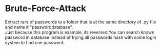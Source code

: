 # Brute-Force-Attack
Extract rars of passwords to a folder that is at the same directory of .py file and name it "passworddatabase".</br>
Just because this program is example, its reversed.You can search known password in database instead of trying all passwords hash with some login system to find one password.
